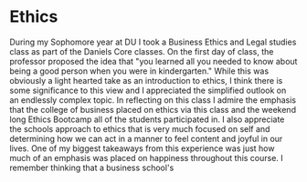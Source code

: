 # Ethics

During my Sophomore year at DU I took a Business Ethics and Legal studies class as part of the Daniels Core classes. On the first day of class, the professor proposed the idea that "you learned all you needed to know about being a good person when you were in kindergarten." While this was obviously a light hearted take as an introduction to ethics, I think there is some significance to this view and I appreciated the simplified outlook on an endlessly complex topic. In reflecting on this class I admire the emphasis that the college of business placed on ethics via this class and the weekend long Ethics Bootcamp all of the students participated in. I also appreciate the schools approach to ethics that is very much focused on self and determining how we can act in a manner to feel content and joyful in our lives. One of my biggest takeaways from this experience was just how much of an emphasis was placed on happiness throughout this course. I remember thinking that a business school's

